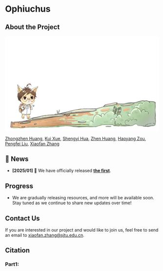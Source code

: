 # Ophiuchus


## About the Project


![](./images/our_cat.jpeg)



[Zhongzhen Huang](https://scholar.google.com/citations?user=LrZdFHgAAAAJ), [Kui Xue](https://scholar.google.com.hk/citations?user=js7lIpMAAAAJ), [Shengyi Hua](https://github.com/hsymm), [Zhen Huang](https://huangzhen02.github.io), [Haoyang Zou](https://scholar.google.com/citations?user=btPmUcoAAAAJ&hl=en), [Pengfei Liu](https://plms.ai/), [Xiaofan Zhang](https://scholar.google.com/citations?user=30e95fEAAAAJ)


## 🎉 News
- **\[2025/01\]** 🚨 We have officially released [**the first**]().



## Progress

* We are gradually releasing resources, and more will be available soon. Stay tuned as we continue to share new updates over time!



## Contact Us

If you are interested in our project and would like to join us, feel free to send an email to [xiaofan.zhang@sjtu.edu.cn](mailto:xiaofan.zhang@sjtu.edu.cn).

## Citation


### Part1:

```

```
